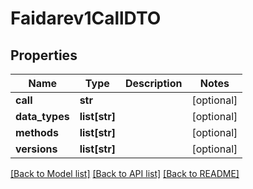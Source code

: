 # Faidarev1CallDTO

## Properties
Name | Type | Description | Notes
------------ | ------------- | ------------- | -------------
**call** | **str** |  | [optional] 
**data_types** | **list[str]** |  | [optional] 
**methods** | **list[str]** |  | [optional] 
**versions** | **list[str]** |  | [optional] 

[[Back to Model list]](../README.md#documentation-for-models) [[Back to API list]](../README.md#documentation-for-api-endpoints) [[Back to README]](../README.md)

